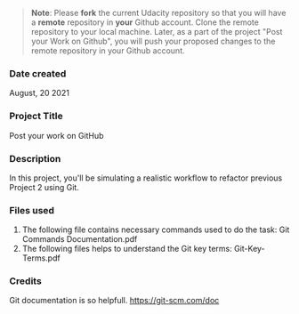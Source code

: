 >**Note**: Please **fork** the current Udacity repository so that you will have a **remote** repository in **your** Github account. Clone the remote repository to your local machine. Later, as a part of the project "Post your Work on Github", you will push your proposed changes to the remote repository in your Github account.

### Date created
August, 20 2021
### Project Title
Post your work on GitHub

### Description
In this project, you'll be simulating a realistic workflow to refactor previous Project 2 using Git.

### Files used
1. The following file contains necessary commands used to do the task:
  Git Commands Documentation.pdf
2. The following files helps to understand the Git key terms:
  Git-Key-Terms.pdf

### Credits
Git documentation is so helpfull.
https://git-scm.com/doc
